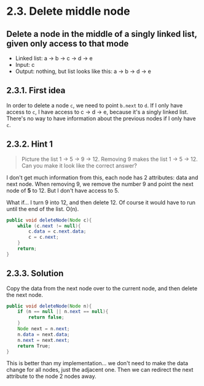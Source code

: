 # 2.3. Delete middle node

## Delete a node in the middle of a singly linked list, given only access to that mode

* Linked list: a -> b -> c -> d -> e
* Input: c
* Output: nothing, but list looks like this: a -> b -> d -> e

## 2.3.1. First idea

In order to delete a node `c`, we need to point `b.next` to `d`. If I only have access to `c`, I have access to c -> d -> e, because it's a singly linked list. There's no way to have information about the previous nodes if I only have `c`.

## 2.3.2. Hint 1

> Picture the list 1 -> 5 -> 9 -> 12. Removing 9 makes the list 1 -> 5 -> 12. Can you make it look like the correct answer?

I don't get much information from this, each node has 2 attributes: data and next node. When removing 9, we remove the number 9 and point the next node of **5** to 12. But I don't have access to 5.

What if... I turn 9 into 12, and then delete 12. Of course it would have to run until the end of the list. O(n).

```java
public void deleteNode(Node c){
    while (c.next != null){
        c.data = c.next.data;
        c = c.next;
    }
    return;
}
```

## 2.3.3. Solution

Copy the data from the next node over to the current node, and then delete the next node.

```java
public void deleteNode(Node n){
    if (n == null || n.next == null){
        return false;
    }
    Node next = n.next;
    n.data = next.data;
    n.next = next.next;
    return True;
}
```

This is better than my implementation... we don't need to make the data change for all nodes, just the adjacent one. Then we can redirect the next attribute to the node 2 nodes away.
